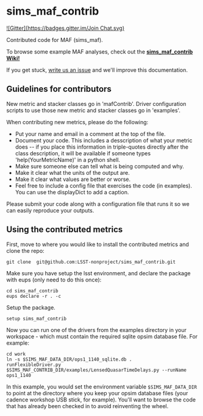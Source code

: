 # sims_maf_contrib
[![Gitter](https://badges.gitter.im/Join Chat.svg)](https://gitter.im/LSST-nonproject/sims_maf_contrib?utm_source=badge&utm_medium=badge&utm_campaign=pr-badge&utm_content=badge)

Contributed code for MAF (sims_maf).

To browse some example MAF analyses, check out the **[sims_maf_contrib Wiki!](https://github.com/LSST-nonproject/sims_maf_contrib/wiki)**

If you get stuck, [write us an issue](https://github.com/LSST-nonproject/sims_maf_contrib/issues) and we'll improve this documentation.

## Guidelines for contributors

New metric and stacker classes go in 'mafContrib'.
Driver configuration scripts to use those new metric and stacker classes go in 'examples'.

When contributing new metrics, please do the following:
* Put your name and email in a comment at the top of the file.
* Document your code. This includes a desscription of what your metric does -- if you place this information
  in triple-quotes directly after the class description, it will be available if someone types 
  'help(YourMetricName)' in a python shell. 
* Make sure someone else can tell what is being computed and why.
* Make it clear what the units of the output are.
* Make it clear what values are better or worse.
* Feel free to include a config file that exercises the code (in examples).
    You can use the displayDict to add a caption.

Please submit your code along with a configuration file that runs it so we can easily reproduce your outputs.

## Using the contributed metrics

First, move to where you would like to install the contributed metrics and clone the repo:

    git clone  git@github.com:LSST-nonproject/sims_maf_contrib.git

Make sure you have setup the lsst environment, and declare the package with eups (only need to do this once):

    cd sims_maf_contrib
    eups declare -r . -c 

Setup the package.  

    setup sims_maf_contrib

Now you can run one of the drivers from the examples directory in your workspace - which must contain the required sqlite opsim database file. For example:

    cd work
    ln -s $SIMS_MAF_DATA_DIR/ops1_1140_sqlite.db .
    runFlexibleDriver.py $SIMS_MAF_CONTRIB_DIR/examples/LensedQuasarTimeDelays.py --runName ops1_1140

In this example, you would set the environment variable `$SIMS_MAF_DATA_DIR` to point at the directory where you keep your opsim database files (your cadence workshop USB stick, for example). You'll want to browse the code that has already been checked in to avoid reinventing the wheel. 
